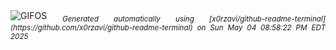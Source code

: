 <div align="justify">
<picture>
    <source media="(prefers-color-scheme: dark)" srcset="https://i.ibb.co/MF5Jnvh/output-gif.gif">
    <source media="(prefers-color-scheme: light)" srcset="https://i.ibb.co/MF5Jnvh/output-gif.gif">
    <img alt="GIFOS" src="https://i.ibb.co/MF5Jnvh/output-gif.gif">
</picture>
<sub><i>Generated automatically using [x0rzavi/github-readme-terminal](https://github.com/x0rzavi/github-readme-terminal) on Sun May 04 08:58:22 PM EDT 2025</i></sub>
</div>

<!--  -->